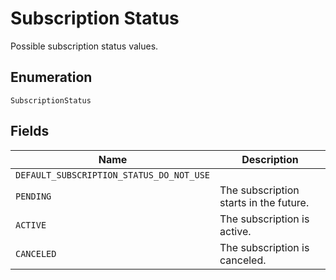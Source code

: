 
# Subscription Status

Possible subscription status values.

## Enumeration

`SubscriptionStatus`

## Fields

| Name | Description |
|  --- | --- |
| `DEFAULT_SUBSCRIPTION_STATUS_DO_NOT_USE` |  |
| `PENDING` | The subscription starts in the future. |
| `ACTIVE` | The subscription is active. |
| `CANCELED` | The subscription is canceled. |

